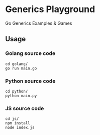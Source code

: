 # Generics Playground
Go Generics Examples &amp; Games

## Usage
### Golang source code
```shell
cd golang/
go run main.go
```

### Python source code
```shell
cd python/
python main.py
```

### JS source code
```shell
cd js/
npm install
node index.js
```
